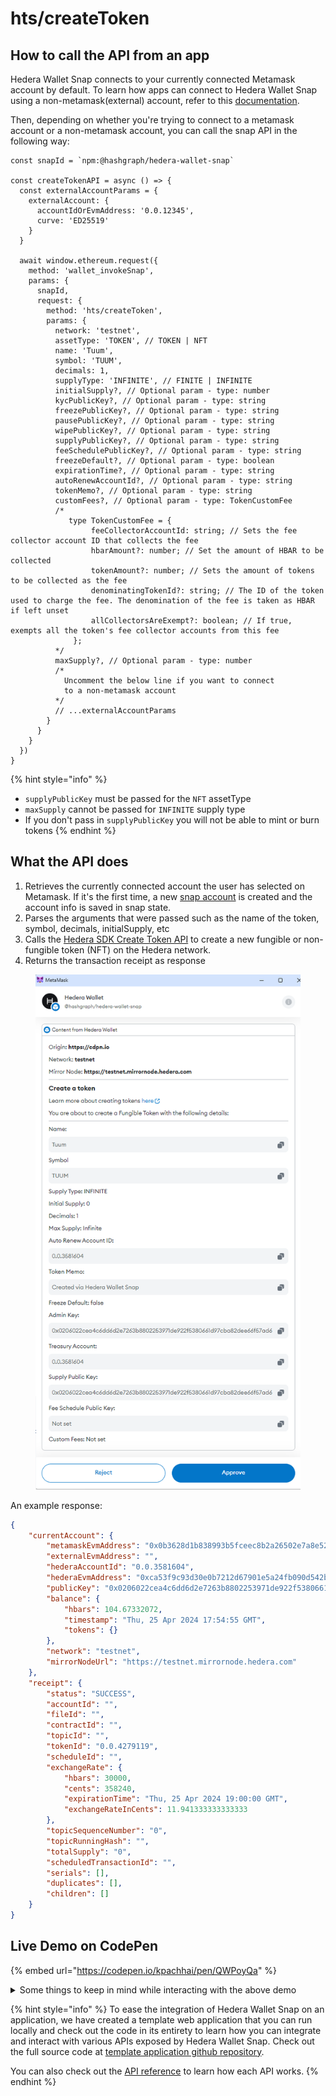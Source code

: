 # hts/createToken

## How to call the API from an app

Hedera Wallet Snap connects to your currently connected Metamask account by default. To learn how apps can connect to Hedera Wallet Snap using a non-metamask(external) account, refer to this [documentation](../#connecting-to-a-non-metamask-external-account).&#x20;

Then, depending on whether you're trying to connect to a metamask account or a non-metamask account, you can call the snap API in the following way:

```tsx
const snapId = `npm:@hashgraph/hedera-wallet-snap`

const createTokenAPI = async () => {
  const externalAccountParams = {
    externalAccount: {
      accountIdOrEvmAddress: '0.0.12345',
      curve: 'ED25519'
    }
  }

  await window.ethereum.request({
    method: 'wallet_invokeSnap',
    params: {
      snapId,
      request: {
        method: 'hts/createToken',
        params: {
          network: 'testnet',
          assetType: 'TOKEN', // TOKEN | NFT
          name: 'Tuum',
          symbol: 'TUUM',
          decimals: 1,
          supplyType: 'INFINITE', // FINITE | INFINITE
          initialSupply?, // Optional param - type: number
          kycPublicKey?, // Optional param - type: string
          freezePublicKey?, // Optional param - type: string
          pausePublicKey?, // Optional param - type: string
          wipePublicKey?, // Optional param - type: string
          supplyPublicKey?, // Optional param - type: string
          feeSchedulePublicKey?, // Optional param - type: string
          freezeDefault?, // Optional param - type: boolean
          expirationTime?, // Optional param - type: string
          autoRenewAccountId?, // Optional param - type: string
          tokenMemo?, // Optional param - type: string
          customFees?, // Optional param - type: TokenCustomFee
          /*
             type TokenCustomFee = {
                  feeCollectorAccountId: string; // Sets the fee collector account ID that collects the fee
                  hbarAmount?: number; // Set the amount of HBAR to be collected
                  tokenAmount?: number; // Sets the amount of tokens to be collected as the fee
                  denominatingTokenId?: string; // The ID of the token used to charge the fee. The denomination of the fee is taken as HBAR if left unset
                  allCollectorsAreExempt?: boolean; // If true, exempts all the token's fee collector accounts from this fee
              };
          */
          maxSupply?, // Optional param - type: number
          /* 
            Uncomment the below line if you want to connect 
            to a non-metamask account
          */
          // ...externalAccountParams
        }
      }
    }
  })
}
```

{% hint style="info" %}
* `supplyPublicKey` must be passed for the `NFT` assetType
* `maxSupply` cannot be passed for `INFINITE` supply type
* If you don't pass in `supplyPublicKey` you will not be able to mint or burn tokens
{% endhint %}

## What the API does

1. Retrieves the currently connected account the user has selected on Metamask. If it's the first time, a new [snap account](../../snap-account.md) is created and the account info is saved in snap state.
2. Parses the arguments that were passed such as the name of the token, symbol, decimals, initialSupply, etc
3. Calls the [Hedera SDK Create Token API](https://docs.hedera.com/hedera/sdks-and-apis/sdks/token-service/define-a-token) to create a new fungible or non-fungible token (NFT) on the Hedera network.
4. Returns the transaction receipt as response

<figure><img src="../../../.gitbook/assets/Untitled (10).png" alt=""><figcaption></figcaption></figure>

An example response:

```json
{
    "currentAccount": {
        "metamaskEvmAddress": "0x0b3628d1b838993b5fceec8b2a26502e7a8e5241",
        "externalEvmAddress": "",
        "hederaAccountId": "0.0.3581604",
        "hederaEvmAddress": "0xca53f9c93d30e0b7212d67901e5a24fb090d542b",
        "publicKey": "0x0206022cea4c6dd6d2e7263b8802253971de922f5380661d97cba82dee66f57ad6",
        "balance": {
            "hbars": 104.67332072,
            "timestamp": "Thu, 25 Apr 2024 17:54:55 GMT",
            "tokens": {}
        },
        "network": "testnet",
        "mirrorNodeUrl": "https://testnet.mirrornode.hedera.com"
    },
    "receipt": {
        "status": "SUCCESS",
        "accountId": "",
        "fileId": "",
        "contractId": "",
        "topicId": "",
        "tokenId": "0.0.4279119",
        "scheduleId": "",
        "exchangeRate": {
            "hbars": 30000,
            "cents": 358240,
            "expirationTime": "Thu, 25 Apr 2024 19:00:00 GMT",
            "exchangeRateInCents": 11.941333333333333
        },
        "topicSequenceNumber": "0",
        "topicRunningHash": "",
        "totalSupply": "0",
        "scheduledTransactionId": "",
        "serials": [],
        "duplicates": [],
        "children": []
    }
}
```

## Live Demo on CodePen

{% embed url="https://codepen.io/kpachhai/pen/QWPoyQa" %}

<details>

<summary>Some things to keep in mind while interacting with the above demo</summary>

* If you're getting any errors with the live demo, make sure you go through the [FAQs](../../../basics/faqs.md) section to learn about what you may be missing. You need to install [Metamask](https://metamask.io/) in your browser for the live demo to work

</details>

{% hint style="info" %}
To ease the integration of Hedera Wallet Snap on an application, we have created a template web application that you can run locally and check out the code in its entirety to learn how you can integrate and interact with various APIs exposed by Hedera Wallet Snap. Check out the full source code at [template application github repository](https://github.com/hashgraph/hedera-metamask-snaps/tree/main/packages/hedera-wallet-snap/packages/site).

You can also check out the [API reference](../) to learn how each API works.
{% endhint %}
